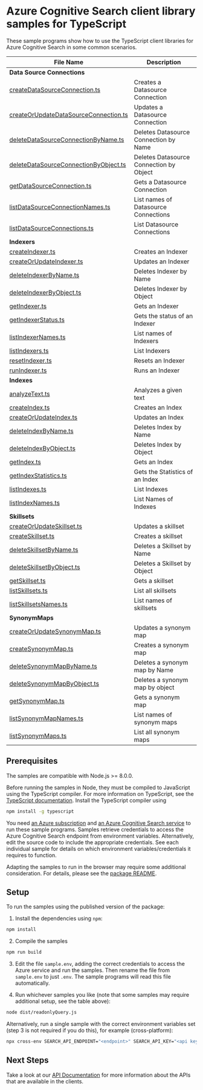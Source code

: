 # Azure Cognitive Search client library samples for TypeScript

These sample programs show how to use the TypeScript client libraries for Azure Cognitive Search in some common scenarios.

| **File Name**                | **Description**          |
| ---------------------------- | ------------------------ |
| **Data Source Connections**  |
| [createDataSourceConnection.ts][createDataSourceConnection] | Creates a Datasource Connection |
| [createOrUpdateDataSourceConnection.ts][createOrUpdateDataSourceConnection] | Updates a Datasource Connection |
| [deleteDataSourceConnectionByName.ts][deleteDataSourceConnectionByName] | Deletes Datasource Connection by Name |
| [deleteDataSourceConnectionByObject.ts][deleteDataSourceConnectionByObject] | Deletes Datasource Connection by Object |
| [getDataSourceConnection.ts][getDataSourceConnection] | Gets a Datasource Connection |
| [listDataSourceConnectionNames.ts][listDataSourceConnectionNames] | List names of Datasource Connections |
| [listDataSourceConnections.ts][listDataSourceConnections] | List Datasource Connections |
| **Indexers** |
| [createIndexer.ts][createIndexer] | Creates an Indexer |
| [createOrUpdateIndexer.ts][createOrUpdateIndexer] | Updates an Indexer |
| [deleteIndexerByName.ts][deleteIndexerByName] | Deletes Indexer by Name |
| [deleteIndexerByObject.ts][deleteIndexerByObject] | Deletes Indexer by Object |
| [getIndexer.ts][getIndexer] | Gets an Indexer |
| [getIndexerStatus.ts][getIndexerStatus] | Gets the status of an Indexer |
| [listIndexerNames.ts][listIndexerNames] | List names of Indexers |
| [listIndexers.ts][listIndexers] | List Indexers |
| [resetIndexer.ts][resetIndexer] | Resets an Indexer |
| [runIndexer.ts][runIndexer] | Runs an Indexer |
| **Indexes** |
| [analyzeText.ts][analyzeText] | Analyzes a given text |
| [createIndex.ts][createIndex] | Creates an Index |
| [createOrUpdateIndex.ts][createOrUpdateIndex] | Updates an Index |
| [deleteIndexByName.ts][deleteIndexByName] | Deletes Index by Name |
| [deleteIndexByObject.ts][deleteIndexByObject] | Deletes Index by Object |
| [getIndex.ts][getIndex] | Gets an Index |
| [getIndexStatistics.ts][getIndexStatistics] | Gets the Statistics of an Index |
| [listIndexes.ts][listIndexes] | List Indexes |
| [listIndexNames.ts][listIndexNames] | List Names of Indexes |
| **Skillsets** |
| [createOrUpdateSkillset.ts][createOrUpdateSkillset] | Updates a skillset |
| [createSkillset.ts][createSkillset] | Creates a skillset |
| [deleteSkillsetByName.ts][deleteSkillsetByName] | Deletes a Skillset by Name |
| [deleteSkillsetByObject.ts][deleteSkillsetByObject] | Deletes a Skillset by Object |
| [getSkillset.ts][getSkillset] | Gets a skillset |
| [listSkillsets.ts][listSkillsets] | List all skillsets |
| [listSkillsetsNames.ts][listSkillsetsNames] | List names of skillsets |
| **SynonymMaps** |
| [createOrUpdateSynonymMap.ts][createOrUpdateSynonymMap] | Updates a synonym map |
| [createSynonymMap.ts][createSynonymMap] | Creates a synonym map |
| [deleteSynonymMapByName.ts][deleteSynonymMapByName] | Deletes a synonym map by Name |
| [deleteSynonymMapByObject.ts][deleteSynonymMapByObject] | Deletes a synonym map by object |
| [getSynonymMap.ts][getSynonymMap] | Gets a synonym map |
| [listSynonymMapNames.ts][listSynonymMapNames] | List names of synonym maps |
| [listSynonymMaps.ts][listSynonymMaps] | List all synonym maps |

## Prerequisites

The samples are compatible with Node.js >= 8.0.0.

Before running the samples in Node, they must be compiled to JavaScript using the TypeScript compiler. For more information on TypeScript, see the [TypeScript documentation][typescript]. Install the TypeScript compiler using

```bash
npm install -g typescript
```

You need [an Azure subscription][freesub] and [an Azure Cognitive Search service][search_resource] to run these sample programs. Samples retrieve credentials to access the Azure Cognitive Search endpoint from environment variables. Alternatively, edit the source code to include the appropriate credentials. See each individual sample for details on which environment variables/credentials it requires to function.

Adapting the samples to run in the browser may require some additional consideration. For details, please see the [package README][package].

## Setup

To run the samples using the published version of the package:

1. Install the dependencies using `npm`:

```bash
npm install
```

2. Compile the samples

```bash
npm run build
```

3. Edit the file `sample.env`, adding the correct credentials to access the Azure service and run the samples. Then rename the file from `sample.env` to just `.env`. The sample programs will read this file automatically.

4. Run whichever samples you like (note that some samples may require additional setup, see the table above):

```bash
node dist/readonlyQuery.js
```

Alternatively, run a single sample with the correct environment variables set (step 3 is not required if you do this), for example (cross-platform):

```bash
npx cross-env SEARCH_API_ENDPOINT="<endpoint>" SEARCH_API_KEY="<api key>" node dist/readonlyQuery.js
```

## Next Steps

Take a look at our [API Documentation][apiref] for more information about the APIs that are available in the clients.

[readonly]: https://github.com/Azure/azure-sdk-for-js/tree/master/sdk/search/search-documents/samples/typescript/src/readonlyQuery.ts
[apiref]: https://aka.ms/azsdk/js/search/docs
[search_resource]: https://docs.microsoft.com/azure/search/search-create-service-portal
[freesub]: https://azure.microsoft.com/free/
[package]: https://github.com/Azure/azure-sdk-for-js/tree/master/sdk/search/search-documents/README.md
[typescript]: https://www.typescriptlang.org/docs/home.html
[createDataSourceConnection]: https://github.com/Azure/azure-sdk-for-js/tree/master/sdk/search/search-documents/samples/typescript/src/dataSourceConnections/createDataSourceConnection.ts
[createOrUpdateDataSourceConnection]: https://github.com/Azure/azure-sdk-for-js/tree/master/sdk/search/search-documents/samples/typescript/src/dataSourceConnections/createOrUpdateDataSourceConnection.ts
[deleteDataSourceConnectionByName]: https://github.com/Azure/azure-sdk-for-js/tree/master/sdk/search/search-documents/samples/typescript/src/dataSourceConnections/deleteDataSourceConnectionByName.ts
[deleteDataSourceConnectionByObject]: https://github.com/Azure/azure-sdk-for-js/tree/master/sdk/search/search-documents/samples/typescript/src/dataSourceConnections/deleteDataSourceConnectionByObject.ts
[getDataSourceConnection]: https://github.com/Azure/azure-sdk-for-js/tree/master/sdk/search/search-documents/samples/typescript/src/dataSourceConnections/getDataSourceConnection.ts
[listDataSourceConnectionNames]: https://github.com/Azure/azure-sdk-for-js/tree/master/sdk/search/search-documents/samples/typescript/src/dataSourceConnections/listDataSourceConnectionNames.ts
[listDataSourceConnections]: https://github.com/Azure/azure-sdk-for-js/tree/master/sdk/search/search-documents/samples/typescript/src/dataSourceConnections/listDataSourceConnections.ts
[createIndexer]: https://github.com/Azure/azure-sdk-for-js/tree/master/sdk/search/search-documents/samples/typescript/src/indexers/createIndexer.ts
[createOrUpdateIndexer]: https://github.com/Azure/azure-sdk-for-js/tree/master/sdk/search/search-documents/samples/typescript/src/indexers/createOrUpdateIndexer.ts
[deleteIndexerByName]: https://github.com/Azure/azure-sdk-for-js/tree/master/sdk/search/search-documents/samples/typescript/src/indexers/deleteIndexerByName.ts
[deleteIndexerByObject]: https://github.com/Azure/azure-sdk-for-js/tree/master/sdk/search/search-documents/samples/typescript/src/indexers/deleteIndexerByObject.ts
[getIndexer]: https://github.com/Azure/azure-sdk-for-js/tree/master/sdk/search/search-documents/samples/typescript/src/indexers/getIndexer.ts
[getIndexerStatus]: https://github.com/Azure/azure-sdk-for-js/tree/master/sdk/search/search-documents/samples/typescript/src/indexers/getIndexerStatus.ts
[listIndexerNames]: https://github.com/Azure/azure-sdk-for-js/tree/master/sdk/search/search-documents/samples/typescript/src/indexers/listIndexerNames.ts
[listIndexers]: https://github.com/Azure/azure-sdk-for-js/tree/master/sdk/search/search-documents/samples/typescript/src/indexers/listIndexers.ts
[resetIndexer]: https://github.com/Azure/azure-sdk-for-js/tree/master/sdk/search/search-documents/samples/typescript/src/indexers/resetIndexer.ts
[runIndexer]: https://github.com/Azure/azure-sdk-for-js/tree/master/sdk/search/search-documents/samples/typescript/src/indexers/runIndexer.ts
[analyzeText]: https://github.com/Azure/azure-sdk-for-js/tree/master/sdk/search/search-documents/samples/typescript/src/indexes/analyzeText.ts
[createIndex]: https://github.com/Azure/azure-sdk-for-js/tree/master/sdk/search/search-documents/samples/typescript/src/indexes/createIndex.ts
[createOrUpdateIndex]: https://github.com/Azure/azure-sdk-for-js/tree/master/sdk/search/search-documents/samples/typescript/src/indexes/createOrUpdateIndex.ts
[deleteIndexByName]: https://github.com/Azure/azure-sdk-for-js/tree/master/sdk/search/search-documents/samples/typescript/src/indexes/deleteIndexByName.ts
[deleteIndexByObject]: https://github.com/Azure/azure-sdk-for-js/tree/master/sdk/search/search-documents/samples/typescript/src/indexes/deleteIndexByObject.ts
[getIndex]: https://github.com/Azure/azure-sdk-for-js/tree/master/sdk/search/search-documents/samples/typescript/src/indexes/getIndex.ts
[getIndexStatistics]: https://github.com/Azure/azure-sdk-for-js/tree/master/sdk/search/search-documents/samples/typescript/src/indexes/getIndexStatistics.ts
[listIndexes]: https://github.com/Azure/azure-sdk-for-js/tree/master/sdk/search/search-documents/samples/typescript/src/indexes/listIndexes.ts
[listIndexNames]: https://github.com/Azure/azure-sdk-for-js/tree/master/sdk/search/search-documents/samples/typescript/src/indexes/listIndexNames.ts
[createOrUpdateSkillset]: https://github.com/Azure/azure-sdk-for-js/tree/master/sdk/search/search-documents/samples/typescript/src/skillSets/createOrUpdateSkillset.ts
[createSkillset]: https://github.com/Azure/azure-sdk-for-js/tree/master/sdk/search/search-documents/samples/typescript/src/skillSets/createSkillset.ts
[deleteSkillsetByName]: https://github.com/Azure/azure-sdk-for-js/tree/master/sdk/search/search-documents/samples/typescript/src/skillSets/deleteSkillsetByName.ts
[deleteSkillsetByObject]: https://github.com/Azure/azure-sdk-for-js/tree/master/sdk/search/search-documents/samples/typescript/src/skillSets/deleteSkillsetByObject.ts
[getSkillset]: https://github.com/Azure/azure-sdk-for-js/tree/master/sdk/search/search-documents/samples/typescript/src/skillSets/getSkillset.ts
[listSkillsets]: https://github.com/Azure/azure-sdk-for-js/tree/master/sdk/search/search-documents/samples/typescript/src/skillSets/listSkillsets.ts
[listSkillsetsNames]: https://github.com/Azure/azure-sdk-for-js/tree/master/sdk/search/search-documents/samples/typescript/src/skillSets/listSkillsetsNames.ts
[createOrUpdateSynonymMap]: https://github.com/Azure/azure-sdk-for-js/tree/master/sdk/search/search-documents/samples/typescript/src/synonymMaps/createOrUpdateSynonymMap.ts
[createSynonymMap]: https://github.com/Azure/azure-sdk-for-js/tree/master/sdk/search/search-documents/samples/typescript/src/synonymMaps/createSynonymMap.ts
[deleteSynonymMapByName]: https://github.com/Azure/azure-sdk-for-js/tree/master/sdk/search/search-documents/samples/typescript/src/synonymMaps/deleteSynonymMapByName.ts
[deleteSynonymMapByObject]: https://github.com/Azure/azure-sdk-for-js/tree/master/sdk/search/search-documents/samples/typescript/src/synonymMaps/deleteSynonymMapByObject.ts
[getSynonymMap]: https://github.com/Azure/azure-sdk-for-js/tree/master/sdk/search/search-documents/samples/typescript/src/synonymMaps/getSynonymMap.ts
[listSynonymMapNames]: https://github.com/Azure/azure-sdk-for-js/tree/master/sdk/search/search-documents/samples/typescript/src/synonymMaps/listSynonymMapNames.ts
[listSynonymMaps]: https://github.com/Azure/azure-sdk-for-js/tree/master/sdk/search/search-documents/samples/typescript/src/synonymMaps/listSynonymMaps.ts
